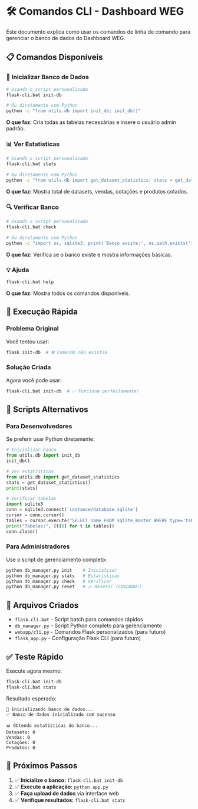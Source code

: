 # 🛠️ Comandos CLI - Dashboard WEG

Este documento explica como usar os comandos de linha de comando para gerenciar o banco de dados do Dashboard WEG.

## 📋 Comandos Disponíveis

### 🔧 Inicializar Banco de Dados
```bash
# Usando o script personalizado
flask-cli.bat init-db

# Ou diretamente com Python
python -c "from utils.db import init_db; init_db()"
```
**O que faz:** Cria todas as tabelas necessárias e insere o usuário admin padrão.

### 📊 Ver Estatísticas
```bash
# Usando o script personalizado
flask-cli.bat stats

# Ou diretamente com Python
python -c "from utils.db import get_dataset_statistics; stats = get_dataset_statistics(); print(stats)"
```
**O que faz:** Mostra total de datasets, vendas, cotações e produtos cotados.

### 🔍 Verificar Banco
```bash
# Usando o script personalizado
flask-cli.bat check

# Ou diretamente com Python
python -c "import os, sqlite3; print('Banco existe:', os.path.exists('instance/database.sqlite'))"
```
**O que faz:** Verifica se o banco existe e mostra informações básicas.

### 💡 Ajuda
```bash
flask-cli.bat help
```
**O que faz:** Mostra todos os comandos disponíveis.

## 🚀 Execução Rápida

### Problema Original
Você tentou usar:
```bash
flask init-db  # ❌ Comando não existia
```

### Solução Criada
Agora você pode usar:
```bash
flask-cli.bat init-db  # ✅ Funciona perfeitamente!
```

## 🔧 Scripts Alternativos

### Para Desenvolvedores
Se preferir usar Python diretamente:

```python
# Inicializar banco
from utils.db import init_db
init_db()

# Ver estatísticas
from utils.db import get_dataset_statistics
stats = get_dataset_statistics()
print(stats)

# Verificar tabelas
import sqlite3
conn = sqlite3.connect('instance/database.sqlite')
cursor = conn.cursor()
tables = cursor.execute("SELECT name FROM sqlite_master WHERE type='table'").fetchall()
print("Tabelas:", [t[0] for t in tables])
conn.close()
```

### Para Administradores
Use o script de gerenciamento completo:
```bash
python db_manager.py init    # Inicializar
python db_manager.py stats   # Estatísticas
python db_manager.py check   # Verificar
python db_manager.py reset   # ⚠️ Resetar (CUIDADO!)
```

## 📁 Arquivos Criados

- `flask-cli.bat` - Script batch para comandos rápidos
- `db_manager.py` - Script Python completo para gerenciamento
- `webapp/cli.py` - Comandos Flask personalizados (para futuro)
- `flask_app.py` - Configuração Flask CLI (para futuro)

## ✅ Teste Rápido

Execute agora mesmo:
```bash
flask-cli.bat init-db
flask-cli.bat stats
```

Resultado esperado:
```
🔧 Inicializando banco de dados...
✅ Banco de dados inicializado com sucesso

📊 Obtendo estatísticas do banco...
Datasets: 0
Vendas: 0
Cotações: 0
Produtos: 0
```

## 🎯 Próximos Passos

1. ✅ **Inicialize o banco:** `flask-cli.bat init-db`
2. ✅ **Execute a aplicação:** `python app.py`
3. ✅ **Faça upload de dados** via interface web
4. ✅ **Verifique resultados:** `flask-cli.bat stats`

